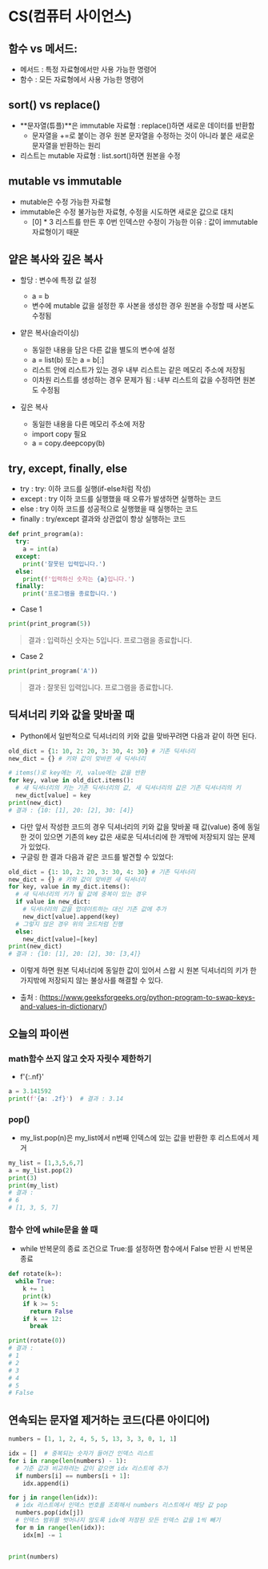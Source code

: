 # CS(컴퓨터 사이언스)

## 함수 vs 메서드:

- 메서드 : 특정 자료형에서만 사용 가능한 명령어
- 함수 : 모든 자료형에서 사용 가능한 명령어

## sort() vs replace()

- **문자열(튜플)**은 immutable 자료형 : replace()하면 새로운 데이터를 반환함
  - 문자열을 +=로 붙이는 경우 원본 문자열을 수정하는 것이 아니라 붙은 새로운 문자열을 반환하는 원리
- 리스트는 mutable 자료형 : list.sort()하면 원본을 수정

## mutable vs immutable

- mutable은 수정 가능한 자료형
- immutable은 수정 불가능한 자료형, 수정을 시도하면 새로운 값으로 대치
  - [0] * 3 리스트를 만든 후 0번 인덱스만 수정이 가능한 이유 : 값이 immutable 자료형이기 때문

## 얕은 복사와 깊은 복사

- 할당 : 변수에 특정 값 설정
  - a = b
  - 변수에 mutable 값을 설정한 후 사본을 생성한 경우 원본을 수정할 때 사본도 수정됨

- 얕은 복사(슬라이싱)
  - 동일한 내용을 담은 다른 값을 별도의 변수에 설정
  - a = list(b) 또는 a = b[:]
  - 리스트 안에 리스트가 있는 경우 내부 리스트는 같은 메모리 주소에 저장됨
  - 이차원 리스트를 생성하는 경우 문제가 됨 : 내부 리스트의 값을 수정하면 원본도 수정됨

- 깊은 복사
  - 동일한 내용을 다른 메모리 주소에 저장
  - import copy 필요
  - a = copy.deepcopy(b)

## try, except, finally, else

- try : try: 이하 코드를 실행(if-else처럼 작성)
- except : try 이하 코드를 실행했을 때 오류가 발생하면 실행하는 코드
- else : try 이하 코드를 성공적으로 실행했을 때 실행하는 코드
- finally : try/except 결과와 상관없이 항상 실행하는 코드

```python
def print_program(a):
  try:
    a = int(a)
  except:
    print('잘못된 입력입니다.')
  else:
    print(f'입력하신 숫자는 {a}입니다.')
  finally:
    print('프로그램을 종료합니다.')
```

- Case 1

```python
print(print_program(5))
```

> 결과 :
> 입력하신 숫자는 5입니다.
> 프로그램을 종료합니다.

- Case 2

```python
print(print_program('A'))
```

> 결과 :
> 잘못된 입력입니다.
> 프로그램을 종료합니다.

## 딕셔너리 키와 값을 맞바꿀 때

- Python에서 일반적으로 딕셔너리의 키와 값을 맞바꾸려면 다음과 같이 하면 된다.

```python
old_dict = {1: 10, 2: 20, 3: 30, 4: 30} # 기존 딕셔너리
new_dict = {} # 키와 값이 맞바뀐 새 딕셔너리

# items()로 key에는 키, value에는 값을 반환
for key, value in old_dict.items(): 
  # 새 딕셔너리의 키는 기존 딕셔너리의 값, 새 딕셔너리의 값은 기존 딕셔너리의 키
  new_dict[value] = key 
print(new_dict)
# 결과 : {10: [1], 20: [2], 30: [4]}
```

- 다만 앞서 작성한 코드의 경우 딕셔너리의 키와 값을 맞바꿀 때 값(value) 중에 동일한 것이 있으면 기존의 key 값은 새로운 딕셔너리에 한 개밖에 저장되지 않는 문제가 있었다.
- 구글링 한 결과 다음과 같은 코드를 발견할 수 있었다:

```python
old_dict = {1: 10, 2: 20, 3: 30, 4: 30} # 기존 딕셔너리
new_dict = {} # 키와 값이 맞바뀐 새 딕셔너리
for key, value in my_dict.items():
  # 새 딕셔너리의 키가 될 값에 중복이 있는 경우
  if value in new_dict:
    # 딕셔너리의 값을 업데이트하는 대신 기존 값에 추가
    new_dict[value].append(key)
  # 그렇지 않은 경우 위의 코드처럼 진행
  else:
    new_dict[value]=[key]
print(new_dict)
# 결과 : {10: [1], 20: [2], 30: [3,4]}
```

- 이렇게 하면 원본 딕셔너리에 동일한 값이 있어서 스왑 시 원본 딕셔너리의 키가 한 가지밖에 저장되지 않는 불상사를 해결할 수 있다.

- 출처 : (https://www.geeksforgeeks.org/python-program-to-swap-keys-and-values-in-dictionary/)


## 오늘의 파이썬

### math함수 쓰지 않고 숫자 자릿수 제한하기

- f'{:.nf}'

```python
a = 3.141592
print(f'{a: .2f}')  # 결과 : 3.14
```

### pop()

- my_list.pop(n)은 my_list에서 n번째 인덱스에 있는 값을 반환한 후 리스트에서 제거

```python
my_list = [1,3,5,6,7]
a = my_list.pop(2)
print(3)
print(my_list)
# 결과 : 
# 6 
# [1, 3, 5, 7]
```

### 함수 안에 while문을 쓸 때

- while 반복문의 종료 조건으로 True:를 설정하면 함수에서 False 반환 시 반복문 종료

```python
def rotate(k=):
  while True:
    k += 1
    print(k)
    if k >= 5:
      return False
    if k == 12:
      break

print(rotate(0))  
# 결과 : 
# 1
# 2
# 3
# 4
# 5 
# False
```

## 연속되는 문자열 제거하는 코드(다른 아이디어)

```python
numbers = [1, 1, 2, 4, 5, 5, 13, 3, 3, 0, 1, 1]

idx = []  # 중복되는 숫자가 들어간 인덱스 리스트
for i in range(len(numbers) - 1):
  # 기준 값과 비교하려는 값이 같으면 idx 리스트에 추가
  if numbers[i] == numbers[i + 1]:
    idx.append(i)

for j in range(len(idx)):
  # idx 리스트에서 인덱스 번호를 조회해서 numbers 리스트에서 해당 값 pop
  numbers.pop(idx[j])
  # 인덱스 범위를 벗어나지 않도록 idx에 저장된 모든 인덱스 값을 1씩 빼기
  for m in range(len(idx)):
    idx[m] -= 1


print(numbers)
```